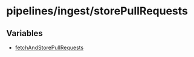 # pipelines/ingest/storePullRequests

## Variables

- [fetchAndStorePullRequests](variables/fetchAndStorePullRequests.md)

